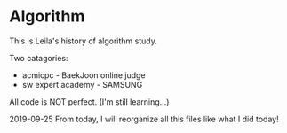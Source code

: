 # Algorithm

This is Leila's history of algorithm study.

Two catagories:

* acmicpc - BaekJoon online judge
* sw expert academy - SAMSUNG


All code is NOT perfect.
(I'm still learning...)

2019-09-25
From today, I will reorganize all this files like what I did today!
